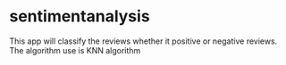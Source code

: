# sentimentanalysis
This app will classify the reviews whether it positive or negative reviews.
The algorithm use is KNN algorithm
